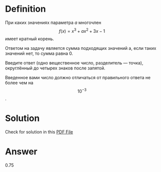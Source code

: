 # Definition

При каких значениях параметра *a* многочлен $$
f(x)=x^3+ax^2+3x - 1 $$ имеет кратный корень.

Ответом на задачу является сумма подходящих значений a, если таких значений нет, то сумма равна 0.

Введите ответ (одно вещественное число, разделитель — точка), округлённый до четырех знаков после запятой.

Введенное вами число должно отличаться от правильного ответа не более чем на $$ 10^{-3} $$.

# Solution

Check for solution in this [PDF File](pdf/ya_task1.pdf)

# Answer

0.75
